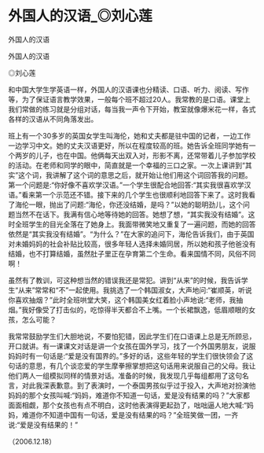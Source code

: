 # 外国人的汉语_◎刘心莲

外国人的汉语

外国人的汉语

◎刘心莲

和中国大学生学英语一样，外国人的汉语课也分精读、口语、听力、阅读、写作等，为了保证语言教学效果，一般每个班不超过20人。我常教的是口语。课堂上我们常做的练习就是分组对话，每当我一声令下开始，教室就像爆米花一样，各式各样的汉语从不同角落发出。

班上有一个30多岁的英国女学生叫海伦，她和丈夫都是驻中国的记者，一边工作一边学习中文。她的丈夫汉语更好，所以在程度较高的班。她告诉全班同学她有一个两岁的儿子，也在中国。他俩每天出双入对，形影不离，还常带着儿子参加学校的活动。在老师和同学的眼中，简直就是一个幸福的三口之家。一次上课讲到“其实”这个词，我讲解了这个词的意思之后，就开始让他们用这个词回答我的问题。第一个问题是:“你好像不喜欢学汉语。”一个学生很配合地回答:“其实我很喜欢学汉语。”看来第一个示范还不错。接下来的几个学生也很顺利地回答下来了。这时我看了海伦一眼，抛出了问题:“海伦，你还没结婚，是吗？”以她的聪明劲儿，这个问题当然不在话下。我满有信心地等待她的回答。她想了想，“其实我没有结婚”。这时全班学生的目光全落在了她身上。我面带微笑地又重复了一遍问题，而她的回答依然是“其实我没有结婚”。“为什么？”在大家的追问下，海伦告诉我们，由于英国对未婚妈妈的社会补贴比较高，很多年轻人选择未婚同居，所以她和孩子他爸没有结婚，也不打算结婚，虽然肚子里正在孕育第二个生命。看来国情不同，风俗不同啊！

虽然有了教训，可这种想当然的错误我还是常犯。讲到“从来”的时候，我告诉学生“从来”常常和“不”一起使用。我挑选了一个韩国淑女，大声地问:“崔顺英，听说你喜欢抽烟？”此时全班哄堂大笑，这个韩国美女红着脸小声地说:“老师，我抽烟。”我好像受了打击似的，吃惊得半天都合不上嘴。一个长裙飘逸，低眉顺眼的女孩，怎么可能？

我常常鼓励学生们大胆地说，不要怕犯错，因此学生们在口语课上总是无所顾忌，开口就讲。有一课课文对话是讲一个女孩在国外学习，找了一个外国男朋友，说服妈妈时有一句话是:“爱是没有国界的。”多好的话，这些年轻的学生们很快领会了这句话的意思，有几个谈恋爱的学生摩拳擦掌想把这句话用来说服自己的父母。我让他们两人一组模拟同样的情景对话。准备的时候，我发现几乎每组都用了这句名言，对此我深表歉意。到了表演时，一个泰国男孩似乎过于投入，大声地对扮演他妈妈的那个女孩叫喊:“妈妈，难道你不知道一句话，爱是没有结果的吗？”大家都面面相觑，那个女孩也有点不明白，这时他表演得更起劲了，咄咄逼人地大喊:“妈妈，难道你不知道中国有一句话，爱是没有结果的吗？”全班笑做一团，一齐说:“爱是没有结果的！”

（2006.12.18）
